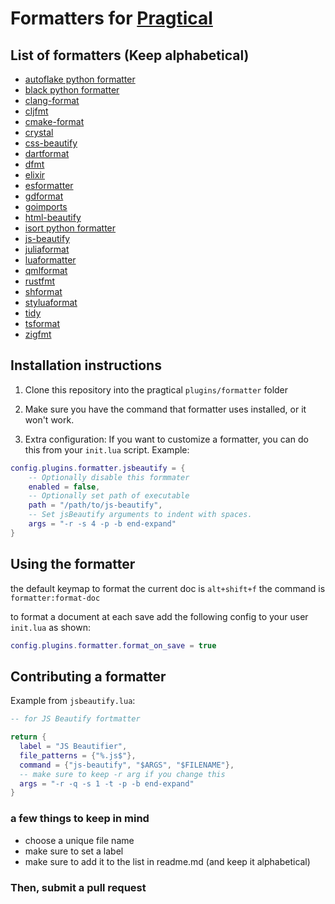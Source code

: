 # Formatters for [Pragtical](https://github.com/pragtical/pragtical)

## List of formatters (Keep alphabetical)
- [autoflake python formatter](https://pypi.org/project/autoflake/)
- [black python formatter](https://pypi.org/project/black/)
- [clang-format](https://clang.llvm.org/docs/ClangFormat.html)
- [cljfmt](https://github.com/weavejester/cljfmt)
- [cmake-format](https://github.com/cheshirekow/cmake_format)
- [crystal](https://man.archlinux.org/man/crystal.1.en)
- [css-beautify](https://www.npmjs.com/package/js-beautify)
- [dartformat](https://dart.dev/tools/dart-format)
- [dfmt](https://github.com/dlang-community/dfmt)
- [elixir](https://hexdocs.pm/mix/main/Mix.Tasks.Format.html)
- [esformatter](https://github.com/millermedeiros/esformatter/)
- [gdformat](https://github.com/Scony/godot-gdscript-toolkit)
- [goimports](https://pkg.go.dev/golang.org/x/tools/cmd/goimports)
- [html-beautify](https://www.npmjs.com/package/html-beautify)
- [isort python formatter](https://pypi.org/project/isort/)
- [js-beautify](https://www.npmjs.com/package/js-beautify)
- [juliaformat](https://github.com/domluna/JuliaFormatter.jl)
- [luaformatter](https://github.com/Koihik/LuaFormatter)
- [qmlformat](https://github.com/qt/qtdeclarative)
- [rustfmt](https://github.com/rust-lang/rustfmt)
- [shformat](https://github.com/mvdan/sh)
- [styluaformat](https://github.com/JohnnyMorganz/StyLua)
- [tidy](https://www.html-tidy.org/)
- [tsformat](https://github.com/vvakame/typescript-formatter)
- [zigfmt](https://ziglang.org)

## Installation instructions

1. Clone this repository into the pragtical `plugins/formatter` folder

2. Make sure you have the command that formatter uses installed, or it won't work.

3. Extra configuration:
    If you want to customize a formatter, you can do this from your `init.lua`
    script. Example:
```lua
config.plugins.formatter.jsbeautify = {
    -- Optionally disable this formmater
    enabled = false,
    -- Optionally set path of executable
    path = "/path/to/js-beautify",
    -- Set jsBeautify arguments to indent with spaces.
    args = "-r -s 4 -p -b end-expand"
}
```

## Using the formatter
the default keymap to format the current doc is `alt+shift+f`
the command is `formatter:format-doc`

to format a document at each save add the following config to
your user `init.lua` as shown:
```lua
config.plugins.formatter.format_on_save = true
```

## Contributing a formatter

Example from `jsbeautify.lua`:
```lua
-- for JS Beautify fortmatter

return {
  label = "JS Beautifier",
  file_patterns = {"%.js$"},
  command = {"js-beautify", "$ARGS", "$FILENAME"},
  -- make sure to keep -r arg if you change this
  args = "-r -q -s 1 -t -p -b end-expand"
}
```

### a few things to keep in mind
- choose a unique file name
- make sure to set a label
- make sure to add it to the list in readme.md (and keep it alphabetical)

### Then, submit a pull request
